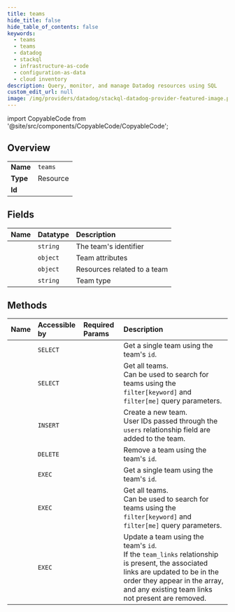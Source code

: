 ```yaml
---
title: teams
hide_title: false
hide_table_of_contents: false
keywords:
  - teams
  - teams
  - datadog    
  - stackql
  - infrastructure-as-code
  - configuration-as-data
  - cloud inventory
description: Query, monitor, and manage Datadog resources using SQL
custom_edit_url: null
image: /img/providers/datadog/stackql-datadog-provider-featured-image.png
---
```


import CopyableCode from '@site/src/components/CopyableCode/CopyableCode';




## Overview
<table><tbody>
<tr><td><b>Name</b></td><td><code>teams</code></td></tr>
<tr><td><b>Type</b></td><td>Resource</td></tr>
<tr><td><b>Id</b></td><td><CopyableCode code="datadog.teams.teams" /></td></tr>
</tbody></table>

## Fields
| Name | Datatype | Description |
|:-----|:---------|:------------|
| <CopyableCode code="id" /> | `string` | The team's identifier |
| <CopyableCode code="attributes" /> | `object` | Team attributes |
| <CopyableCode code="relationships" /> | `object` | Resources related to a team |
| <CopyableCode code="type" /> | `string` | Team type |
## Methods
| Name | Accessible by | Required Params | Description |
|:-----|:--------------|:----------------|:------------|
| <CopyableCode code="get_team" /> | `SELECT` | <CopyableCode code="team_id, dd_site" /> | Get a single team using the team's `id`. |
| <CopyableCode code="list_teams" /> | `SELECT` | <CopyableCode code="dd_site" /> | Get all teams.<br />Can be used to search for teams using the `filter[keyword]` and `filter[me]` query parameters. |
| <CopyableCode code="create_team" /> | `INSERT` | <CopyableCode code="data__data, dd_site" /> | Create a new team.<br />User IDs passed through the `users` relationship field are added to the team. |
| <CopyableCode code="delete_team" /> | `DELETE` | <CopyableCode code="team_id, dd_site" /> | Remove a team using the team's `id`. |
| <CopyableCode code="_get_team" /> | `EXEC` | <CopyableCode code="team_id, dd_site" /> | Get a single team using the team's `id`. |
| <CopyableCode code="_list_teams" /> | `EXEC` | <CopyableCode code="dd_site" /> | Get all teams.<br />Can be used to search for teams using the `filter[keyword]` and `filter[me]` query parameters. |
| <CopyableCode code="update_team" /> | `EXEC` | <CopyableCode code="team_id, data__data, dd_site" /> | Update a team using the team's `id`.<br />If the `team_links` relationship is present, the associated links are updated to be in the order they appear in the array, and any existing team links not present are removed. |
